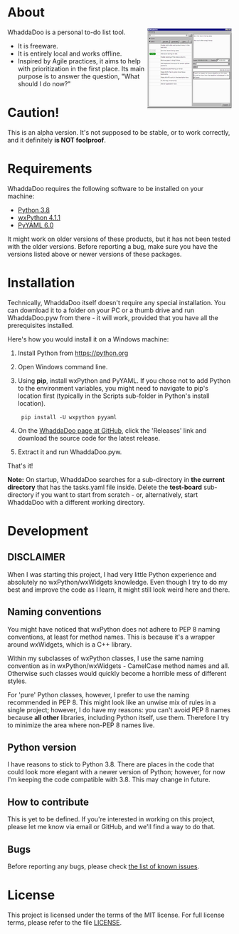 # About

[<img align="right" src="screenshot-w7-classic-thumb.png">](screenshot-w7-classic.png?raw=true)
WhaddaDoo is a personal to-do list tool.

- It is freeware.
- It is entirely local and works offline.
- Inspired by Agile practices, it aims to help with prioritization in the first place. Its main purpose is to answer the question, "What should I do now?"

# Caution!

This is an alpha version. It's not supposed to be stable, or to work correctly, and it definitely **is NOT foolproof**.
<br clear="right"/>

# Requirements

WhaddaDoo requires the following software to be installed on your machine:

- [Python 3.8](https://python.org)
- [wxPython 4.1.1](https://wxpython.org/)
- [PyYAML 6.0](https://pyyaml.org/)

It might work on older versions of these products, but it has not been tested with the older versions. Before reporting a bug, make sure you have the versions listed above or newer versions of these packages.

# Installation

Technically, WhaddaDoo itself doesn't require any special installation. You can download it to a folder on your PC or a thumb drive and run WhaddaDoo.pyw from there - it will work, provided that you have all the prerequisites installed.

Here's how you would install it on a Windows machine:

1. Install Python from https://python.org
1. Open Windows command line.
1. Using **pip**, install wxPython and PyYAML. If you chose not to add Python to the environment variables, you might need to navigate to pip's location first (typically in the Scripts sub-folder in Python's install location).

        pip install -U wxpython pyyaml

1. On the [WhaddaDoo page at GitHub](https://github.com/v-ein/WhaddaDoo), click the 'Releases' link and download the source code for the latest release.
1. Extract it and run WhaddaDoo.pyw.

That's it!

**Note:** On startup, WhaddaDoo searches for a sub-directory in **the current directory** that has the tasks.yaml file inside. Delete the **test-board** sub-directory if you want to start from scratch - or, alternatively, start WhaddaDoo with a different working directory.

# Development

## DISCLAIMER

When I was starting this project, I had very little Python experience and absolutely no wxPython/wxWidgets knowledge. Even though I try to do my best and improve the code as I learn, it might still look weird here and there.

## Naming conventions

You might have noticed that wxPython does not adhere to PEP 8 naming conventions, at least for method names. This is because it's a wrapper around wxWidgets, which is a C++ library.

Within my subclasses of wxPython classes, I use the same naming convention as in wxPython/wxWidgets - CamelCase method names and all. Otherwise such classes would quickly become a horrible mess of different styles.

For 'pure' Python classes, however, I prefer to use the naming recommended in PEP 8. This might look like an unwise mix of rules in a single project; however, I do have my reasons: you can't avoid PEP 8 names because **all other** libraries, including Python itself, use them. Therefore I try to minimize the area where non-PEP 8 names live.

## Python version

I have reasons to stick to Python 3.8. There are places in the code that could look more elegant with a newer version of Python; however, for now I'm keeping the code compatible with 3.8. This may change in future.

## How to contribute

This is yet to be defined. If you're interested in working on this project, please let me know via email or GitHub, and we'll find a way to do that.

## Bugs

Before reporting any bugs, please check [the list of known issues](KnownIssues.md).

# License

This project is licensed under the terms of the MIT license. For full license terms, please refer to the file [LICENSE](../LICENSE).